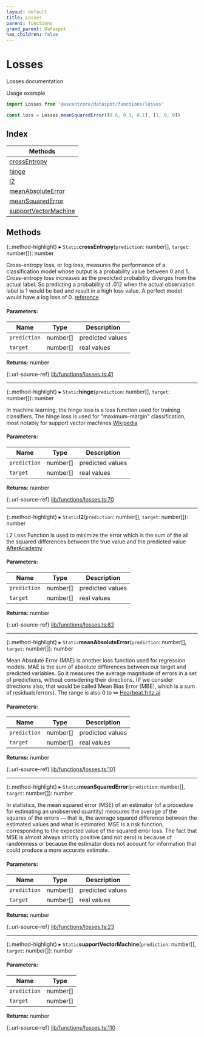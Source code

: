 ```yaml
---
layout: default
title: Losses
parent: functions
grand_parent: Dataspot
has_children: false
---
```


# Losses

Losses documentation

Usage example
```ts
import Losses from '@ascentcore/dataspot/functions/losses'

const loss = Losses.meanSquaredError([0.6, 0.3, 0.1], [1, 0, 0])
```

## Index

| Methods |
|-----------|
| [crossEntropy](#crossentropy) |
| [hinge](#hinge) |
| [l2](#l2) |
| [meanAbsoluteError](#meanabsoluteerror) |
| [meanSquaredError](#meansquarederror) |
| [supportVectorMachine](#supportvectormachine) |

## Methods

{:.method-highlight}
▸ `Static`**crossEntropy**(`prediction`: number[], `target`: number[]): number

Cross-entropy loss, or log loss, measures the performance of a classification model whose output is a probability
value between 0 and 1. Cross-entropy loss increases as the predicted probability diverges from the actual label.
So predicting a probability of .012 when the actual observation label is 1 would be bad and result in a high loss value.
A perfect model would have a log loss of 0. [reference](https://ml-cheatsheet.readthedocs.io/en/latest/loss_functions.html)

#### Parameters:

Name | Type | Description |
------ | ------ | ------ |
`prediction` | number[] | predicted values |
`target` | number[] | real values  |

**Returns:** number

{:.url-source-ref}
[lib/functions/losses.ts:41](https://github.com/ascentcore/dataspot/blob/e77cac2/lib/functions/losses.ts#L41)

___

{:.method-highlight}
▸ `Static`**hinge**(`prediction`: number[], `target`: number[]): number

In machine learning, the hinge loss is a loss function used for training classifiers.
The hinge loss is used for "maximum-margin" classification, most notably for support vector machines [Wikipedia](https://en.wikipedia.org/wiki/Hinge_loss)

#### Parameters:

Name | Type | Description |
------ | ------ | ------ |
`prediction` | number[] | predicted values |
`target` | number[] | real values  |

**Returns:** number

{:.url-source-ref}
[lib/functions/losses.ts:70](https://github.com/ascentcore/dataspot/blob/e77cac2/lib/functions/losses.ts#L70)

___

{:.method-highlight}
▸ `Static`**l2**(`prediction`: number[], `target`: number[]): number

L2 Loss Function is used to minimize the error which is the sum of the all the squared differences between the true value and the predicted value [AfterAcademy](https://afteracademy.com/blog/what-are-l1-and-l2-loss-functions#:~:text=the%20predicted%20value.-,L2%20Loss%20Function,value%20and%20the%20predicted%20value.)

#### Parameters:

Name | Type | Description |
------ | ------ | ------ |
`prediction` | number[] | predicted values |
`target` | number[] | real values  |

**Returns:** number

{:.url-source-ref}
[lib/functions/losses.ts:82](https://github.com/ascentcore/dataspot/blob/e77cac2/lib/functions/losses.ts#L82)

___

{:.method-highlight}
▸ `Static`**meanAbsoluteError**(`prediction`: number[], `target`: number[]): number

Mean Absolute Error (MAE) is another loss function used for regression models.
MAE is the sum of absolute differences between our target and predicted variables.
So it measures the average magnitude of errors in a set of predictions, without considering their directions.
(If we consider directions also, that would be called Mean Bias Error (MBE), which is a sum of residuals/errors).
The range is also 0 to ∞ [Hearbeat.fritz.ai](https://heartbeat.fritz.ai/5-regression-loss-functions-all-machine-learners-should-know-4fb140e9d4b0)

#### Parameters:

Name | Type | Description |
------ | ------ | ------ |
`prediction` | number[] | predicted values |
`target` | number[] | real values  |

**Returns:** number

{:.url-source-ref}
[lib/functions/losses.ts:101](https://github.com/ascentcore/dataspot/blob/e77cac2/lib/functions/losses.ts#L101)

___

{:.method-highlight}
▸ `Static`**meanSquaredError**(`prediction`: number[], `target`: number[]): number

In statistics, the mean squared error (MSE) of an estimator (of a procedure for estimating an unobserved quantity)
measures the average of the squares of the errors — that is, the average squared difference between the estimated
values and what is estimated. MSE is a risk function, corresponding to the expected value of the squared error loss.
The fact that MSE is almost always strictly positive (and not zero) is because of randomness or because the estimator
does not account for information that could produce a more accurate estimate.

#### Parameters:

Name | Type | Description |
------ | ------ | ------ |
`prediction` | number[] | predicted values |
`target` | number[] | real values  |

**Returns:** number

{:.url-source-ref}
[lib/functions/losses.ts:23](https://github.com/ascentcore/dataspot/blob/e77cac2/lib/functions/losses.ts#L23)

___

{:.method-highlight}
▸ `Static`**supportVectorMachine**(`prediction`: number[], `target`: number[]): number

#### Parameters:

Name | Type |
------ | ------ |
`prediction` | number[] |
`target` | number[] |

**Returns:** number

{:.url-source-ref}
[lib/functions/losses.ts:110](https://github.com/ascentcore/dataspot/blob/e77cac2/lib/functions/losses.ts#L110)
